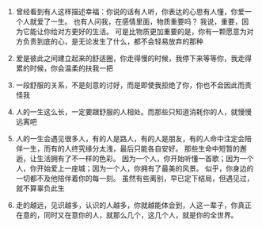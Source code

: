 1. 曾经看到有人这样描述幸福：你说的话有人听，你表达的心思有人懂，你爱一个人就爱了一生。
也有人问我，在感情里面，物质重要吗？
我说，重要，因为它能让你给对方更好的生活。
可是比物质更加重要的是，你有一颗愿意为对方负责到底的心，是无论发生了什么，都不会轻易放弃的那种

2. 爱是彼此之间建立起来的舒适圈，你走得慢的时候，我停下来等等你，我走得累的时候，你会温柔的扶我一把

3. 一段舒服的关系，不是刻意的讨好，而是即使我拒绝了你，你也不会因此而责怪我

4. 人的一生这么长，一定要跟舒服的人相处。而那些只知道消耗你的人，就慢慢远离吧

5. 人的一生会遇见很多人，有的人是路人，有的人是朋友，有的人命中注定会陪伴一生，而有的人终究缘分太浅，最后只能各自安好。
那些生命中短暂的邂逅，让生活拥有了不一样的色彩。
因为一个人，你开始听懂一首歌；因为一个人，你开始爱上一座城；因为一个人，你拥有了最美的风景。
似乎，你身边的一切都不及他陪伴着你的每一刻。
虽然有些离别，早已定下结局，但遇见过，就不算辜负此生

6. 走的越远，见识越多，认识的人越多，你就越能体会到，人这一辈子，你真正在意的，同时又在意你的人，就那么几个，这几个人，就是你的全世界。
